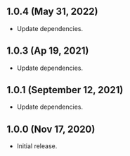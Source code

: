 ## 1.0.4 (May 31, 2022)
- Update dependencies.

## 1.0.3 (Ap 19, 2021)
- Update dependencies.

## 1.0.1 (September 12, 2021)
- Update dependencies.

## 1.0.0 (Nov 17, 2020)
- Initial release.